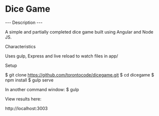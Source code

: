 Dice Game
=========

--- Description ---

A simple and partially completed dice game built using Angular and Node JS.

Characteristics

Uses gulp, Express and live reload to watch files in app/

Setup

$ git clone https://github.com/torontocode/dicegame.git
$ cd dicegame
$ npm install
$ gulp serve

In another command window:
$ gulp

View results here:

http://localhost:3003





